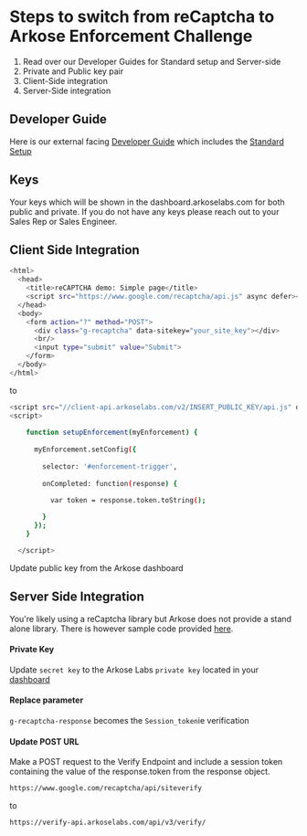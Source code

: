 # Steps to switch from reCaptcha to Arkose Enforcement Challenge

1. Read over our Developer Guides for Standard setup and Server-side 
2. Private and Public key pair
3. Client-Side integration
4. Server-Side integration

## Developer Guide
Here is our external facing [Developer Guide](https://arkoselabs.atlassian.net/wiki/spaces/DG/overview) which includes the [Standard Setup](https://arkoselabs.atlassian.net/wiki/spaces/DG/pages/214176229/Standard+Setup)

## Keys
Your keys which will be shown in the dashboard.arkoselabs.com for both public and private. If you do not have any keys please reach out to your Sales Rep or Sales Engineer. 

## Client Side Integration
```sh
<html>
  <head>
    <title>reCAPTCHA demo: Simple page</title>
    <script src="https://www.google.com/recaptcha/api.js" async defer></script>
  </head>
  <body>
    <form action="?" method="POST">
      <div class="g-recaptcha" data-sitekey="your_site_key"></div>
      <br/>
      <input type="submit" value="Submit">
    </form>
  </body>
</html>
```
to 
```sh
<script src="//client-api.arkoselabs.com/v2/INSERT_PUBLIC_KEY/api.js" data-callback="setupEnforcement" async defer></script>
<script>
   
    function setupEnforcement(myEnforcement) {
      
      myEnforcement.setConfig({
        
        selector: '#enforcement-trigger',
        
        onCompleted: function(response) {
          
          var token = response.token.toString();

        }
      });
    }

  </script>
```
Update public key from the Arkose dashboard


## Server Side Integration

You're likely using a reCaptcha library but Arkose does not provide a stand alone library. There is however sample code provided [here](https://github.com/frostjohnAL/StandardSetup/blob/master/validate-token-v3.php).

#### Private Key
Update `secret key` to the Arkose Labs `private key` located in your [dashboard](https://dashboard.arkoselabs.com/)


#### Replace parameter
`g-recaptcha-response` becomes the `Session_token`ie verification


#### Update POST URL
Make a POST request to the Verify Endpoint and include a session token containing the value of the response.token from the response object.

```sh
https://www.google.com/recaptcha/api/siteverify
``` 
to 
```sh
https://verify-api.arkoselabs.com/api/v3/verify/
```



